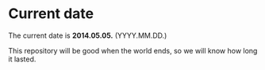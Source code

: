 # Current date

The current date is **2014.05.05.** (YYYY.MM.DD.)

This repository will be good when the world ends, so we will know how long it lasted.